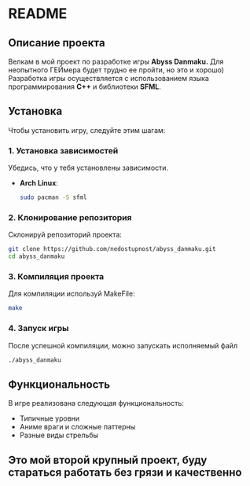 # README

## Описание проекта

Велкам в мой проект по разработке игры **Abyss Danmaku.** Для неопытного ГЕЙмера будет трудно ее пройти, но это и хорошо)
Разработка игры осуществляется с использованием языка программирования **C++** и библиотеки **SFML**.

## Установка

Чтобы установить игру, следуйте этим шагам:

### 1. Установка зависимостей

Убедись, что у тебя установлены зависимости. 

- **Arch Linux**:

  ```bash
  sudo pacman -S sfml
  ```

### 2. Клонирование репозитория

Склонируй репозиторий проекта:

```bash
git clone https://github.com/nedostupnost/abyss_danmaku.git
cd abyss_danmaku
```

### 3. Компиляция проекта

Для компиляции используй MakeFile:

```bash
make
```

### 4. Запуск игры

После успешной компиляции, можно запускать исполняемый файл

```bash
./abyss_danmaku
```

## Функциональность

В игре реализована следующая функциональность:

- Типичные уровни
- Аниме враги и сложные паттерны
- Разные виды стрельбы

## Это мой второй крупный проект, буду стараться работать без грязи и качественно
